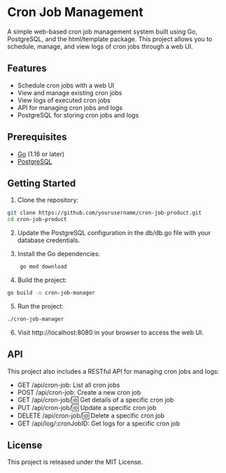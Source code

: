 # Cron Job Management

A simple web-based cron job management system built using Go, PostgreSQL, and the html/template package. This project allows you to schedule, manage, and view logs of cron jobs through a web UI.

## Features

- Schedule cron jobs with a web UI
- View and manage existing cron jobs
- View logs of executed cron jobs
- API for managing cron jobs and logs
- PostgreSQL for storing cron jobs and logs

## Prerequisites

- [Go](https://golang.org/doc/install) (1.16 or later)
- [PostgreSQL](https://www.postgresql.org/download/)

## Getting Started

1. Clone the repository:

```sh
git clone https://github.com/yourusername/cron-job-product.git
cd cron-job-product
```

2. Update the PostgreSQL configuration in the db/db.go file with your database credentials.

3. Install the Go dependencies:

```sh
    go mod download
```

4. Build the project:

```sh
go build -o cron-job-manager
```

5. Run the project:
    
```sh   
./cron-job-manager
```

6. Visit http://localhost:8080 in your browser to access the web UI.

## API
This project also includes a RESTful API for managing cron jobs and logs:

- GET /api/cron-job: List all cron jobs
- POST /api/cron-job: Create a new cron job
- GET /api/cron-job/:id: Get details of a specific cron job
- PUT /api/cron-job/:id: Update a specific cron job
- DELETE /api/cron-job/:id: Delete a specific cron job
- GET /api/log/:cronJobID: Get logs for a specific cron job

## License
This project is released under the MIT License.
